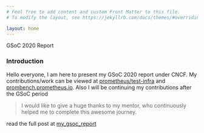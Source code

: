 ```yaml
---
# Feel free to add content and custom Front Matter to this file.
# To modify the layout, see https://jekyllrb.com/docs/themes/#overriding-theme-defaults

layout: home
---
```


GSoC 2020 Report 

### Introduction
Hello everyone, I am here to present my GSoC 2020 report under CNCF. My contributions/work can be viewed at  <a href="https://github.com/prometheus/test-infra">prometheus/test-infra</a> and <a href="https://prombench.prometheus.io">prombench.prometheus.io</a>. Also I will be continuing my contributions after the GSoC period
	
> I would like to give a huge thanks to my mentor, who continuously helped me to complete this awesome journey. 

read the full post at <a href="/blog/gsoc_2020">my_gsoc_report</a>